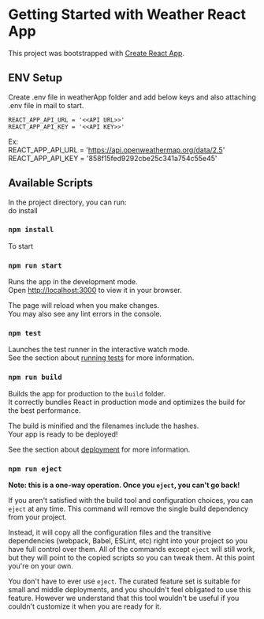 # Getting Started with Weather React App

This project was bootstrapped with [Create React App](https://github.com/facebook/create-react-app).

## ENV Setup

Create .env file in weatherApp folder and add below keys and also attaching .env file in mail to start.

`REACT_APP_API_URL = '<<API URL>>'` \
`REACT_APP_API_KEY = '<<API KEY>>'`

Ex: \
REACT_APP_API_URL = 'https://api.openweathermap.org/data/2.5' \
REACT_APP_API_KEY = '858f15fed9292cbe25c341a754c55e45'
## Available Scripts

In the project directory, you can run: \
do install
### `npm install`
To start
### `npm run start`

Runs the app in the development mode.\
Open [http://localhost:3000](http://localhost:3000) to view it in your browser.

The page will reload when you make changes.\
You may also see any lint errors in the console.

### `npm test`

Launches the test runner in the interactive watch mode.\
See the section about [running tests](https://facebook.github.io/create-react-app/docs/running-tests) for more information.

### `npm run build`

Builds the app for production to the `build` folder.\
It correctly bundles React in production mode and optimizes the build for the best performance.

The build is minified and the filenames include the hashes.\
Your app is ready to be deployed!

See the section about [deployment](https://facebook.github.io/create-react-app/docs/deployment) for more information.

### `npm run eject`

**Note: this is a one-way operation. Once you `eject`, you can't go back!**

If you aren't satisfied with the build tool and configuration choices, you can `eject` at any time. This command will remove the single build dependency from your project.

Instead, it will copy all the configuration files and the transitive dependencies (webpack, Babel, ESLint, etc) right into your project so you have full control over them. All of the commands except `eject` will still work, but they will point to the copied scripts so you can tweak them. At this point you're on your own.

You don't have to ever use `eject`. The curated feature set is suitable for small and middle deployments, and you shouldn't feel obligated to use this feature. However we understand that this tool wouldn't be useful if you couldn't customize it when you are ready for it.

